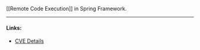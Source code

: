 [[Remote Code Execution]] in Spring Framework.

---
#### Links:
- [CVE Details](https://www.cvedetails.com/cve/CVE-2021-2109/)
